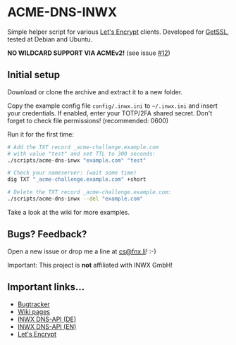 # ACME-DNS-INWX
Simple helper script for various [Let's Encrypt][1] clients.
Developed for [GetSSL][2], tested at Debian and Ubuntu.

**NO WILDCARD SUPPORT VIA ACMEv2!** (see issue [#12][1012])

## Initial setup
Download or clone the archive and extract it to a new folder.

Copy the example config file `config/.inwx.ini` to `~/.inwx.ini` and
insert your credentials. If enabled, enter your TOTP/2FA shared secret.
Don't forget to check file permissions! (recommended: 0600)

Run it for the first time:

```bash
# Add the TXT record _acme-challenge.example.com
# with value "test" and set TTL to 300 seconds:
./scripts/acme-dns-inwx "example.com" "test"

# Check your nameserver: (wait some time)
dig TXT "_acme-challenge.example.com" +short

# Delete the TXT record _acme-challenge.example.com:
./scripts/acme-dns-inwx --del "example.com"
```

Take a look at the wiki for more examples.

## Bugs? Feedback?
Open a new issue or drop me a line at cs@fnx.li! :-)

Important: This project is **not** affiliated with INWX GmbH!

## Important links...
* [Bugtracker](https://github.com/froonix/acme-dns-inwx/issues)
* [Wiki pages](https://github.com/froonix/acme-dns-inwx/wiki)
* [INWX DNS-API (DE)](https://www.inwx.com/de/offer/api)
* [INWX DNS-API (EN)](https://www.inwx.com/en/offer/api)
* [Let's Encrypt](https://letsencrypt.org/)

[1]: https://letsencrypt.org/docs/client-options/
[2]: https://github.com/srvrco/getssl

[1012]: https://github.com/froonix/acme-dns-inwx/issues/12
